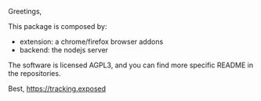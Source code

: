 
Greetings,

This package is composed by:

- extension: a chrome/firefox browser addons
- backend: the nodejs server

The software is licensed AGPL3, and you can find more specific README in the repositories.

Best,
https://tracking.exposed
